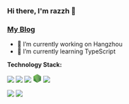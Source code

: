 ### Hi there, I'm razzh 👋
### [My Blog](https://kanmalu.com)
- 🔭 I’m currently working on Hangzhou
- 🌱 I’m currently learning TypeScript

**Technology Stack:**  

<code><img height="20" src="https://api.iconify.design/logos:javascript.svg"></code>
<code><img height="20" src="https://api.iconify.design/logos:typescript-icon.svg"></code>
<code><img height="20" src="https://api.iconify.design/logos:vue.svg"></code>
<code><img height="20" src="https://raw.githubusercontent.com/github/explore/80688e429a7d4ef2fca1e82350fe8e3517d3494d/topics/nodejs/nodejs.png"></code>
<code><img height="20" src="https://api.iconify.design/logos:jest.svg"></code>

<img align=""  height="137px"
      src="https://github-readme-stats.vercel.app/api?username=rzhAvenir&hide_title=true&hide_border=true&show_icons=true&include_all_commits=true&line_height=21&bg_color=0,EC6C6C,FFD479,FFFC79,73FA79&theme=graywhite&locale=cn" />
<img align=""    height="137px"
      src="https://github-readme-stats.vercel.app/api/top-langs/?username=rzhAvenir&hide_title=true&hide_border=true&layout=compact&bg_color=0,73FA79,73FDFF,D783FF&theme=graywhite&locale=cn" />
